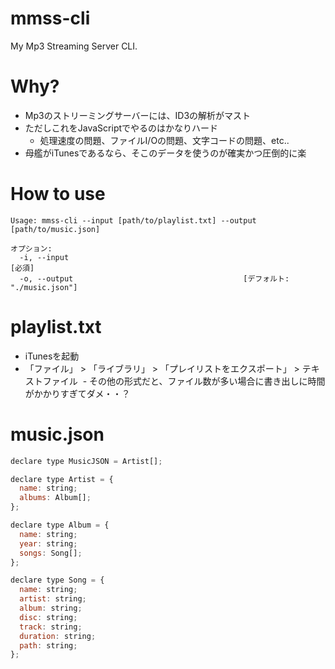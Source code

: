 # mmss-cli

My Mp3 Streaming Server CLI.

# Why?

- Mp3のストリーミングサーバーには、ID3の解析がマスト
- ただしこれをJavaScriptでやるのはかなりハード
  - 処理速度の問題、ファイルI/Oの問題、文字コードの問題、etc..
- 母艦がiTunesであるなら、そこのデータを使うのが確実かつ圧倒的に楽

# How to use

```
Usage: mmss-cli --input [path/to/playlist.txt] --output [path/to/music.json]

オプション:
  -i, --input                                                           [必須]
  -o, --output                                      [デフォルト: "./music.json"]
```

# playlist.txt

- iTunesを起動
- 「ファイル」 > 「ライブラリ」 > 「プレイリストをエクスポート」 > テキストファイル
  - その他の形式だと、ファイル数が多い場合に書き出しに時間がかかりすぎてダメ・・？

# music.json
```js
declare type MusicJSON = Artist[];

declare type Artist = {
  name: string;
  albums: Album[];
};

declare type Album = {
  name: string;
  year: string;
  songs: Song[];
};

declare type Song = {
  name: string;
  artist: string;
  album: string;
  disc: string;
  track: string;
  duration: string;
  path: string;
};
```
